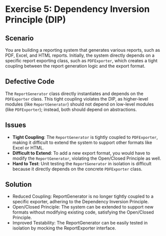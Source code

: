 # Exercise 5: Dependency Inversion Principle (DIP)

## Scenario

You are building a reporting system that generates various reports, such as PDF, Excel, and HTML reports. Initially, the
system directly depends on a specific report exporting class, such as `PDFExporter`, which creates a tight coupling
between the report generation logic and the export format.

## Defective Code

The `ReportGenerator` class directly instantiates and depends on the `PDFExporter` class. This tight coupling violates
the DIP, as higher-level modules (like `ReportGenerator`) should not depend on low-level modules (like `PDFExporter`);
instead, both should depend on abstractions.

## Issues

- **Tight Coupling**: The `ReportGenerator` is tightly coupled to `PDFExporter`, making it difficult to extend the
  system to support other formats like Excel or HTML.
- **Difficult to Extend**: To add a new export format, you would have to modify the `ReportGenerator`, violating the
  Open/Closed Principle as well.
- **Hard to Test**: Unit testing the `ReportGenerator` in isolation is difficult because it directly depends on the
  concrete `PDFExporter` class.


## Solution

- Reduced Coupling: ReportGenerator is no longer tightly coupled to a specific exporter, adhering to the Dependency Inversion Principle.
- Open/Closed Principle: The system can be extended to support new formats without modifying existing code, satisfying the Open/Closed Principle.
- Improved Testability: The ReportGenerator can be easily tested in isolation by mocking the ReportExporter interface.

